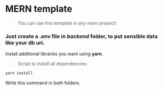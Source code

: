 # MERN template

> You can use this template in any mern proyect!

### Just create a **.env** file in *backend* folder, to put sensible data like your db uri.

Install additional libraries you want using **yarn**.

>Script to install all dependencies:

```sh
yarn install
```

Write this command in both folders.

